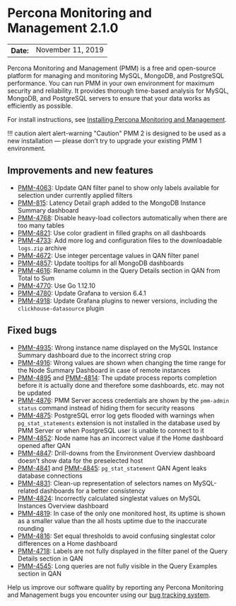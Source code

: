 # Percona Monitoring and Management 2.1.0

<table class="docutils field-list" frame="void" rules="none">
  <colgroup>
    <col class="field-name">
    <col class="field-body">
  </colgroup>
  <tbody valign="top">
    <tr class="field-odd field">
      <th class="field-name">Date:</th>
      <td class="field-body">November 11, 2019</td>
    </tr>
  </tbody>
</table>

Percona Monitoring and Management (PMM) is a free and open-source platform for managing and monitoring MySQL, MongoDB, and PostgreSQL performance. You can run PMM in your own environment for maximum security and reliability. It provides thorough time-based analysis for MySQL, MongoDB, and PostgreSQL servers to ensure that your data works as efficiently as possible.

For install instructions, see [Installing Percona Monitoring and Management](../setting-up/index.md).

!!! caution alert alert-warning "Caution"
    PMM 2 is designed to be used as a new installation — please don’t try to upgrade your existing PMM 1 environment.

## Improvements and new features

- [PMM-4063](https://jira.percona.com/browse/PMM-4063): Update QAN filter panel to show only labels available for selection under currently applied filters
- [PMM-815](https://jira.percona.com/browse/PMM-815): Latency Detail graph added to the MongoDB Instance Summary dashboard
- [PMM-4768](https://jira.percona.com/browse/PMM-4768): Disable heavy-load collectors automatically when there are too many tables
- [PMM-4821](https://jira.percona.com/browse/PMM-4821): Use color gradient in filled graphs on all dashboards
- [PMM-4733](https://jira.percona.com/browse/PMM-4733): Add more log and configuration files to the downloadable `logs.zip` archive
- [PMM-4672](https://jira.percona.com/browse/PMM-4672): Use integer percentage values in QAN filter panel
- [PMM-4857](https://jira.percona.com/browse/PMM-4857): Update tooltips for all MongoDB dashboards
- [PMM-4616](https://jira.percona.com/browse/PMM-4616): Rename column in the Query Details section in QAN from Total to Sum
- [PMM-4770](https://jira.percona.com/browse/PMM-4770): Use Go 1.12.10
- [PMM-4780](https://jira.percona.com/browse/PMM-4780): Update Grafana to version 6.4.1
- [PMM-4918](https://jira.percona.com/browse/PMM-4918): Update Grafana plugins to newer versions, including the `clickhouse-datasource` plugin

## Fixed bugs

- [PMM-4935](https://jira.percona.com/browse/PMM-4935): Wrong instance name displayed on the MySQL Instance Summary dashboard due to the incorrect string crop
- [PMM-4916](https://jira.percona.com/browse/PMM-4916): Wrong values are shown when changing the time range for the Node Summary Dashboard in case of remote instances
- [PMM-4895](https://jira.percona.com/browse/PMM-4895) and [PMM-4814](https://jira.percona.com/browse/PMM-4814): The update process reports completion before it is actually done and therefore some dashboards, etc. may not be updated
- [PMM-4876](https://jira.percona.com/browse/PMM-4876): PMM Server access credentials are shown by the `pmm-admin status` command instead of hiding them for security reasons
- [PMM-4875](https://jira.percona.com/browse/PMM-4875): PostgreSQL error log gets flooded with warnings when `pg_stat_statements` extension is not installed in the database used by PMM Server or when PostgreSQL user is unable to connect to it
- [PMM-4852](https://jira.percona.com/browse/PMM-4852): Node name has an incorrect value if the Home dashboard opened after QAN
- [PMM-4847](https://jira.percona.com/browse/PMM-4847): Drill-downs from the Environment Overview dashboard doesn’t show data for the preselected host
- [PMM-4841](https://jira.percona.com/browse/PMM-4841) and [PMM-4845](https://jira.percona.com/browse/PMM-4845): `pg_stat_statement` QAN Agent leaks database connections
- [PMM-4831](https://jira.percona.com/browse/PMM-4831): Clean-up representation of selectors names on MySQL-related dashboards for a better consistency
- [PMM-4824](https://jira.percona.com/browse/PMM-4824): Incorrectly calculated singlestat values on MySQL Instances Overview dashboard
- [PMM-4819](https://jira.percona.com/browse/PMM-4819): In case of the only one monitored host, its uptime is shown as a smaller value than the all hosts uptime due to the inaccurate rounding
- [PMM-4816](https://jira.percona.com/browse/PMM-4816): Set equal thresholds to avoid confusing singlestat color differences on a Home dashboard
- [PMM-4718](https://jira.percona.com/browse/PMM-4718): Labels are not fully displayed in the filter panel of the Query Details section in QAN
- [PMM-4545](https://jira.percona.com/browse/PMM-4545): Long queries are not fully visible in the Query Examples section in QAN

Help us improve our software quality by reporting any Percona Monitoring and Management bugs you encounter using our [bug tracking system](https://jira.percona.com/secure/Dashboard.jspa).
